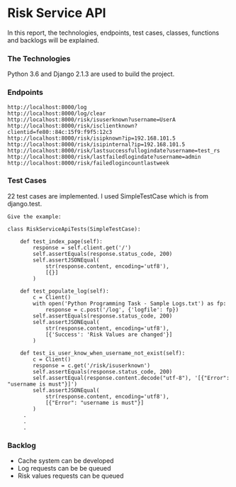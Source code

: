 # Risk Service API

In this report, the technologies, endpoints, test cases, classes, functions and backlogs will be explained.

### The Technologies

Python 3.6 and Django 2.1.3 are used to build the project.

### Endpoints

```
http://localhost:8000/log
http://localhost:8000/log/clear
http://localhost:8000/risk/isuserknown?username=UserA
http://localhost:8000/risk/isclientknown?clientid=fe80::84c:15f9:f9f5:12c3
http://localhost:8000/risk/isipknown?ip=192.168.101.5
http://localhost:8000/risk/isipinternal?ip=192.168.101.5
http://localhost:8000/risk/lastsuccessfullogindate?username=test_rs
http://localhost:8000/risk/lastfailedlogindate?username=admin
http://localhost:8000/risk/failedlogincountlastweek
```

### Test Cases

22 test cases are implemented. I used SimpleTestCase which is from django.test.

```
Give the example:

class RiskServiceApiTests(SimpleTestCase):

    def test_index_page(self):
        response = self.client.get('/')
        self.assertEquals(response.status_code, 200)
        self.assertJSONEqual(
            str(response.content, encoding='utf8'),
            [{}]
        )
        
    def test_populate_log(self):
        c = Client()
        with open('Python Programming Task - Sample Logs.txt') as fp:
            response = c.post('/log', {'logfile': fp})
        self.assertEquals(response.status_code, 200)
        self.assertJSONEqual(
            str(response.content, encoding='utf8'),
            [{'Success': 'Risk Values are changed'}]
        )

    def test_is_user_know_when_username_not_exist(self):
        c = Client()
        response = c.get('/risk/isuserknown')
        self.assertEquals(response.status_code, 200)
        self.assertEqual(response.content.decode("utf-8"), '[{"Error": "username is must"}]')
        self.assertJSONEqual(
            str(response.content, encoding='utf8'),
            [{"Error": "username is must"}]
        )    
     .
     .
     .
```




### Backlog

* Cache system can be developed
* Log requests can be be queued
* Risk values requests can be queued

